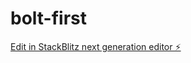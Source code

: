 # bolt-first

[Edit in StackBlitz next generation editor ⚡️](https://stackblitz.com/~/github.com/rassebas1/bolt-first)